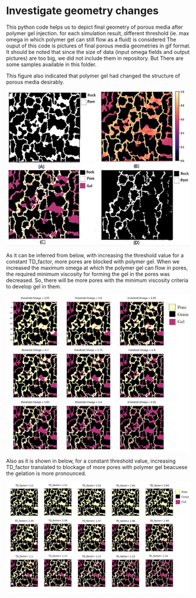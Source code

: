 <h1> Investigate geometry changes </h1>
This python code helps us to depict final geometry of porous media after polymer gel injection.
for each simulation result, different threshold (ie. max omega in which polymer gel can still flow as a fluid) is considered 
The ouput of this code is pictures of final porous media geometries in gif format.
It should be noted that since the size of data (input omega fields and output pictures) are too big, we did not include them in repository. But There are some samples available in this folder.
<p>This figure also indicated that polymer gel had changed the structure of porous media desirably.</p>
<p align="center">
 <img src="https://github.com/kamelelahe/ML-NN-LBM/blob/main/figs/changesGeom.JPG" style="width:500px;"">
</p>
As it can be inferred from below, with increasing the threshold value for a constant TD_factor, more pores are blocked with polymer gel. When we increased the maximum omega at which the polymer gel can flow in pores, the required minimum viscosity for forming the gel in the pores was decreased. So, there will be more pores with the minimum viscosity criteria to develop gel in them.                                                                                                         
<p align="center">
 <img src="https://github.com/kamelelahe/ML-NN-LBM/blob/main/figs/variousThresh.JPG" style="width:500px;"">
</p>

Also as it is shown in below, for a constant threshold value, increasing TD_factor translated to blockage of more pores with polymer gel beacuese the gelation is more pronounced.
<p align="center">
 <img src="https://github.com/kamelelahe/ML-NN-LBM/blob/main/figs/gelsTD.JPG" style="width:500px;"">
</p>
